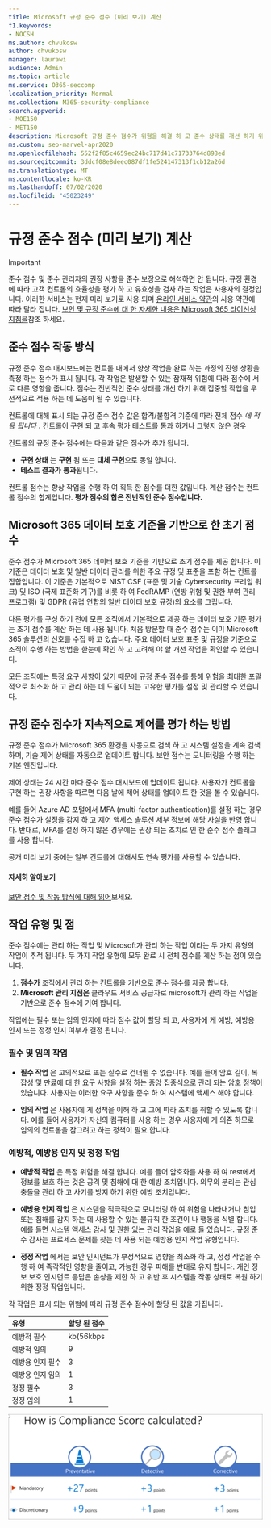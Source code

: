 ```yaml
---
title: Microsoft 규정 준수 점수 (미리 보기) 계산
f1.keywords:
- NOCSH
ms.author: chvukosw
author: chvukosw
manager: laurawi
audience: Admin
ms.topic: article
ms.service: O365-seccomp
localization_priority: Normal
ms.collection: M365-security-compliance
search.appverid:
- MOE150
- MET150
description: Microsoft 규정 준수 점수가 위험을 해결 하 고 준수 상태를 개선 하기 위해 수행한 조치에 따라 개인 설정 점수를 계산 하는 방법을 이해 합니다.
ms.custom: seo-marvel-apr2020
ms.openlocfilehash: 552f2f85c4659ec24bc717d41c71733764d898ed
ms.sourcegitcommit: 3ddcf08e8deec087df1fe524147313f1cb12a26d
ms.translationtype: MT
ms.contentlocale: ko-KR
ms.lasthandoff: 07/02/2020
ms.locfileid: "45023249"
---
```

# <a name="compliance-score-preview-calculation"></a>규정 준수 점수 (미리 보기) 계산

> [!IMPORTANT]
> 준수 점수 및 준수 관리자의 권장 사항을 준수 보장으로 해석하면 안 됩니다. 규정 환경에 따라 고객 컨트롤의 효율성을 평가 하 고 유효성을 검사 하는 작업은 사용자의 결정입니다. 이러한 서비스는 현재 미리 보기로 사용 되며 [온라인 서비스 약관](https://go.microsoft.com/fwlink/?linkid=2108910)의 사용 약관에 따라 달라 집니다. [보안 및 규정 준수에 대 한 자세한 내용은 Microsoft 365 라이선싱 지침을](https://docs.microsoft.com/office365/servicedescriptions/microsoft-365-service-descriptions/microsoft-365-tenantlevel-services-licensing-guidance/microsoft-365-security-compliance-licensing-guidance)참조 하세요.

## <a name="how-compliance-score-works"></a>준수 점수 작동 방식

규정 준수 점수 대시보드에는 컨트롤 내에서 향상 작업을 완료 하는 과정의 진행 상황을 측정 하는 점수가 표시 됩니다. 각 작업은 발생할 수 있는 잠재적 위험에 따라 점수에 서로 다른 영향을 줍니다. 점수는 전반적인 준수 상태를 개선 하기 위해 집중할 작업을 우선적으로 적용 하는 데 도움이 될 수 있습니다.

컨트롤에 대해 표시 되는 규정 준수 점수 값은 합격/불합격 기준에 따라 전체 점수 *에 적용 됩니다* . 컨트롤이 구현 되 고 후속 평가 테스트를 통과 하거나 그렇지 않은 경우 

컨트롤의 규정 준수 점수에는 다음과 같은 점수가 추가 됩니다.

- **구현 상태** 는 **구현** 됨 또는 **대체 구현**으로 동일 합니다.
- **테스트 결과가** **통과**됩니다.

컨트롤 점수는 향상 작업을 수행 하 여 획득 한 점수를 더한 값입니다. 계산 점수는 컨트롤 점수의 합계입니다. **평가 점수의 합은 전반적인 준수 점수입니다.**

## <a name="initial-score-based-on-microsoft-365-data-protection-baseline"></a>Microsoft 365 데이터 보호 기준을 기반으로 한 초기 점수
  
준수 점수가 Microsoft 365 데이터 보호 기준을 기반으로 초기 점수를 제공 합니다. 이 기준은 데이터 보호 및 일반 데이터 관리를 위한 주요 규정 및 표준을 포함 하는 컨트롤 집합입니다. 이 기준은 기본적으로 NIST CSF (표준 및 기술 Cybersecurity 프레임 워크) 및 ISO (국제 표준화 기구)를 비롯 하 여 FedRAMP (연방 위험 및 권한 부여 관리 프로그램) 및 GDPR (유럽 연합의 일반 데이터 보호 규정)의 요소를 그립니다.

다른 평가를 구성 하기 전에 모든 조직에서 기본적으로 제공 하는 데이터 보호 기준 평가는 초기 점수를 계산 하는 데 사용 됩니다. 처음 방문할 때 준수 점수는 이미 Microsoft 365 솔루션의 신호를 수집 하 고 있습니다. 주요 데이터 보호 표준 및 규정을 기준으로 조직이 수행 하는 방법을 한눈에 확인 하 고 고려해 야 할 개선 작업을 확인할 수 있습니다.

모든 조직에는 특정 요구 사항이 있기 때문에 규정 준수 점수를 통해 위험을 최대한 포괄적으로 최소화 하 고 관리 하는 데 도움이 되는 고유한 평가를 설정 및 관리할 수 있습니다.

## <a name="how-compliance-score-continuously-assesses-controls"></a>규정 준수 점수가 지속적으로 제어를 평가 하는 방법

규정 준수 점수가 Microsoft 365 환경을 자동으로 검색 하 고 시스템 설정을 계속 검색 하며, 기술 제어 상태를 자동으로 업데이트 합니다. 보안 점수는 모니터링을 수행 하는 기본 엔진입니다.

제어 상태는 24 시간 마다 준수 점수 대시보드에 업데이트 됩니다. 사용자가 컨트롤을 구현 하는 권장 사항을 따르면 다음 날에 제어 상태를 업데이트 한 것을 볼 수 있습니다.

예를 들어 Azure AD 포털에서 MFA (multi-factor authentication)를 설정 하는 경우 준수 점수가 설정을 감지 하 고 제어 액세스 솔루션 세부 정보에 해당 사실을 반영 합니다. 반대로, MFA를 설정 하지 않은 경우에는 권장 되는 조치로 인 한 준수 점수 플래그를 사용 합니다.

공개 미리 보기 중에는 일부 컨트롤에 대해서도 연속 평가를 사용할 수 있습니다.

#### <a name="learn-more"></a>자세히 알아보기
[보안 점수 및 작동 방식에 대해 읽어](../security/mtp/microsoft-secure-score-new.md)보세요.
  
## <a name="action-types-and-points"></a>작업 유형 및 점

준수 점수에는 관리 하는 작업 및 Microsoft가 관리 하는 작업 이라는 두 가지 유형의 작업이 추적 됩니다. 두 가지 작업 유형에 모두 완료 시 전체 점수를 계산 하는 점이 있습니다.

1. **점수가** 조직에서 관리 하는 컨트롤을 기반으로 준수 점수를 제공 합니다.
2. **Microsoft 관리 지점은** 클라우드 서비스 공급자로 microsoft가 관리 하는 작업을 기반으로 준수 점수에 기여 합니다.

작업에는 필수 또는 임의 인지에 따라 점수 값이 할당 되 고, 사용자에 게 예방, 예방용 인지 또는 정정 인지 여부가 결정 됩니다.

### <a name="mandatory-and-discretionary-actions"></a>필수 및 임의 작업

 - **필수 작업** 은 고의적으로 또는 실수로 건너뛸 수 없습니다. 예를 들어 암호 길이, 복잡성 및 만료에 대 한 요구 사항을 설정 하는 중앙 집중식으로 관리 되는 암호 정책이 있습니다. 사용자는 이러한 요구 사항을 준수 하 여 시스템에 액세스 해야 합니다.
  
 - **임의 작업** 은 사용자에 게 정책을 이해 하 고 그에 따라 조치를 취할 수 있도록 합니다. 예를 들어 사용자가 자신의 컴퓨터를 사용 하는 경우 사용자에 게 의존 하므로 임의의 컨트롤을 잠그려고 하는 정책이 필요 합니다.
  
### <a name="preventative-detective-and-corrective-actions"></a>예방적, 예방용 인지 및 정정 작업
  
 - **예방적 작업** 은 특정 위험을 해결 합니다. 예를 들어 암호화를 사용 하 여 rest에서 정보를 보호 하는 것은 공격 및 침해에 대 한 예방 조치입니다. 의무의 분리는 관심 충돌을 관리 하 고 사기를 방지 하기 위한 예방 조치입니다.
  
 - **예방용 인지 작업** 은 시스템을 적극적으로 모니터링 하 여 위험을 나타내거나 침입 또는 침해를 감지 하는 데 사용할 수 있는 불규칙 한 조건이 나 행동을 식별 합니다. 예를 들면 시스템 액세스 감사 및 권한 있는 관리 작업을 예로 들 있습니다. 규정 준수 감사는 프로세스 문제를 찾는 데 사용 되는 예방용 인지 작업 유형입니다.
  
- **정정 작업** 에서는 보안 인시던트가 부정적으로 영향을 최소화 하 고, 정정 작업을 수행 하 여 즉각적인 영향을 줄이고, 가능한 경우 피해를 반대로 유지 합니다. 개인 정보 보호 인시던트 응답은 손상을 제한 하 고 위반 후 시스템을 작동 상태로 복원 하기 위한 정정 작업입니다.
  
각 작업은 표시 되는 위험에 따라 규정 준수 점수에 할당 된 값을 가집니다.

|**유형**|**할당 된 점수**|
|:-----|:-----|
| 예방적 필수 | kb(56kbps |
| 예방적 임의 | 9  |
| 예방용 인지 필수 | 3  |
| 예방용 인지 임의 | 1  |
| 정정 필수 | 3  |
| 정정 임의 | 1  |
  
![규정 준수 점수 컨트롤 포인트 값](../media/compliance-score-controls-scoring.png "규정 준수 점수 컨트롤 포인트 값")